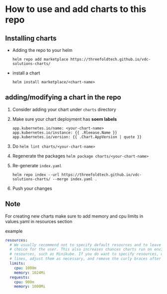 # How to use and add charts to this repo

## Installing charts

-   Adding the repo to your helm 

    ```
    helm repo add marketplace https://threefoldtech.github.io/vdc-solutions-charts/
    ```
-   install a chart 

    ```
    helm install marketplace/<chart-name>
    ```

## adding/modifying a chart in the repo

1.  Consider adding your chart under `charts` directory
2.  Make sure your chart deployment has **soem labels**
    ```
    app.kubernetes.io/name: <your-chart-name>
    app.kubernetes.io/instance: {{ .Rleease.Name }}
    app.kubernetes.io/version: {{ .Chart.AppVersion | quote }}
    ```
3.  Do `helm lint charts/<your-chart-name>`
4.  Regenerate the packages `helm package charts/<your-chart-name>`
5.  Re-generate `index.yaml` 


    `helm repo index --url https://threefoldtech.github.io/vdc-solutions-charts/ --merge index.yaml .`

6.  Push your changes

## Note

For creating new charts make sure to add memory and cpu limits in values.yaml in resources section

example

```yaml
resources:
  # We usually recommend not to specify default resources and to leave this as a conscious
  # choice for the user. This also increases chances charts run on environments with little
  # resources, such as Minikube. If you do want to specify resources, uncomment the following
  # lines, adjust them as necessary, and remove the curly braces after 'resources:'.
  limits:
    cpu: 1000m
    memory: 1024Mi
  requests:
    cpu: 900m
    memory: 1000Mi
```
